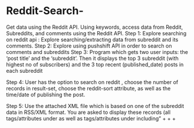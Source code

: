 # Reddit-Search-
Get data using the Reddit API. Using keywords, access data from Reddit, Subreddits, and comments using the Reddit API.
Step 1: Explore searching on reddit api : Explore searching/extracting data from subreddit and its comments.
Step 2: Explore using pushshift API in order to search on comments and subreddits
Step 3: Program which gets two user inputs: the ‘post title’ and the ‘subreddit’.
Then it displays the top 3 subreddit (with highest no of subscribers) and the 3 top recent (published_date)
posts in each subreddit

Step 4: User has the option to search on reddit , choose the
number of records in result-set, choose the reddit-sort
attribute, as well as the time/date of publishing the
post.

Step 5: Use the attached XML file which is based on one of the subreddit data in RSS/XML
format. You are asked to display these records (all tags/attributes under <entry> as well as tags/attributes
under <feed> including” <category> + <updated> + <subtitle> + <title> ) in proper format in the output
